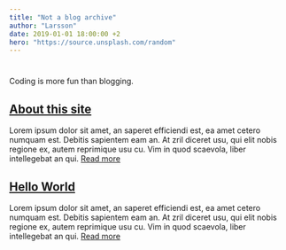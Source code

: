 ```yaml
---
title: "Not a blog archive"
author: "Larsson"
date: 2019-01-01 18:00:00 +2
hero: "https://source.unsplash.com/random"
---
```


# 
Coding is more fun than blogging.

## [About this site](/2019/about-this-site)
Lorem ipsum dolor sit amet, an saperet efficiendi est, ea amet cetero numquam est. Debitis sapientem eam an. At zril diceret usu, qui elit nobis regione ex, autem reprimique usu cu. Vim in quod scaevola, liber intellegebat an qui.
[Read more](/2019/about-this-site)

## [Hello World](/2019/hello-world)
Lorem ipsum dolor sit amet, an saperet efficiendi est, ea amet cetero numquam est. Debitis sapientem eam an. At zril diceret usu, qui elit nobis regione ex, autem reprimique usu cu. Vim in quod scaevola, liber intellegebat an qui.
[Read more](/2019/hello-world)

